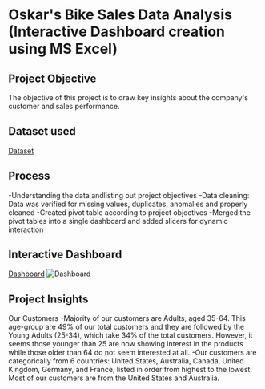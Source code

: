 # Oskar's Bike Sales Data Analysis (Interactive Dashboard creation using MS Excel) 
## Project Objective 
The objective of this project is to draw key insights about the company's customer and sales performance. 
## Dataset used 
<a href="https://github.com/AdetolaF/Sales-Data-Analysis-Dashboard/blob/fb7703f5db39e0c7d225bbd2f23c660974810e14/Sales.csv.zip">Dataset</a>
## Process 
-Understanding the data andlisting out project objectives 
-Data cleaning: Data was verified for missing values, duplicates, anomalies and properly cleaned
-Created pivot table according to project objectives
-Merged the pivot tables into a single dashboard and added slicers for dynamic interaction
## Interactive Dashboard
<a href="https://github.com/AdetolaF/Sales-Data-Analysis-Dashboard/blob/fb7703f5db39e0c7d225bbd2f23c660974810e14/Visuals.jpeg">Dashboard</a>
![Dashboard](https://github.com/user-attachments/assets/0eecd1ec-366c-4ffc-9d60-f77e5196374d)
## Project Insights
Our Customers
-Majority of our customers are Adults, aged 35-64. This age-group are 49% of our total customers and they are followed by the Young Adults (25-34), which take 34% of the total customers. However, it seems those younger than 25 are now showing interest in the products while those older than 64 do not seem interested at all. 
-Our customers are categorically from 6 countries: United States, Australia, Canada, United Kingdom, Germany, and France, listed in order from highest to the lowest. Most of our customers are from the United States and Australia. 
